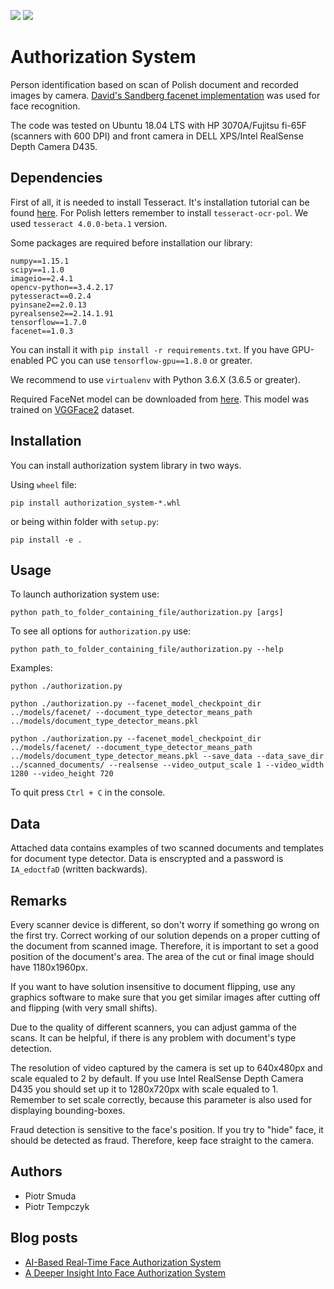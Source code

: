 ![](https://img.shields.io/badge/python-3.6-blue.svg)
![](https://img.shields.io/badge/code%20style-black-000000.svg)

# Authorization System

Person identification based on scan of Polish document and recorded images by camera. 
[David's Sandberg facenet implementation](https://github.com/davidsandberg/facenet) 
was used for face recognition.

The code was tested on Ubuntu 18.04 LTS with HP 3070A/Fujitsu fi-65F (scanners with 600 
DPI) and front camera in DELL XPS/Intel RealSense Depth Camera D435.

## Dependencies

First of all, it is needed to install Tesseract. It's installation tutorial can be found 
[here](https://www.pyimagesearch.com/2017/07/03/installing-tesseract-for-ocr/). For 
Polish letters remember to install `tesseract-ocr-pol`. We used `tesseract 4.0.0-beta.1`
version.

Some packages are required before installation our library:

```
numpy==1.15.1
scipy==1.1.0
imageio==2.4.1
opencv-python==3.4.2.17
pytesseract==0.2.4
pyinsane2==2.0.13
pyrealsense2==2.14.1.91
tensorflow==1.7.0
facenet==1.0.3
```

You can install it with `pip install -r requirements.txt`. If you have GPU-enabled PC 
you can use `tensorflow-gpu==1.8.0` or greater. 

We recommend to use `virtualenv` with Python 3.6.X (3.6.5 or greater).

Required FaceNet model can be downloaded from 
[here](https://drive.google.com/file/d/1EXPBSXwTaqrSC0OhUdXNmKSh9qJUQ55-/view).
This model was trained on [VGGFace2](https://www.robots.ox.ac.uk/~vgg/data/vgg_face2/)
dataset.

## Installation

You can install authorization system library in two ways.

Using `wheel` file:

```
pip install authorization_system-*.whl
```

or being within folder with `setup.py`:

```
pip install -e .
```

## Usage

To launch authorization system use:

```
python path_to_folder_containing_file/authorization.py [args]
```

To see all options for `authorization.py` use:

```
python path_to_folder_containing_file/authorization.py --help
```

Examples:

```
python ./authorization.py 
```

```
python ./authorization.py --facenet_model_checkpoint_dir ../models/facenet/ --document_type_detector_means_path ../models/document_type_detector_means.pkl
```

```
python ./authorization.py --facenet_model_checkpoint_dir ../models/facenet/ --document_type_detector_means_path ../models/document_type_detector_means.pkl --save_data --data_save_dir ../scanned_documents/ --realsense --video_output_scale 1 --video_width 1280 --video_height 720 
```

To quit press `Ctrl + C` in the console.

## Data

Attached data contains examples of two scanned documents and templates for document type
detector. Data is enscrypted and a password is `IA_edoctfaD` (written backwards).

## Remarks

Every scanner device is different, so don't worry if something go wrong on the first 
try. Correct working of our solution depends on a proper cutting of the document from 
scanned image. Therefore, it is important to set a good position of the document's area.
The area of the cut or final image should have 1180x1960px. 

If you want to have solution insensitive to document flipping, use any graphics software 
to make sure that you get similar images after cutting off and flipping (with very small 
shifts).

Due to the quality of different scanners, you can adjust gamma of the scans. It can be 
helpful, if there is any problem with document's type detection.

The resolution of video captured by the camera is set up to 640x480px and scale equaled 
to 2 by default. If you use Intel RealSense Depth Camera D435 you should set up it to 
1280x720px with scale equaled to 1. Remember to set scale correctly, because this 
parameter is also used for displaying bounding-boxes.

Fraud detection is sensitive to the face's position. If you try to "hide" face, it 
should be detected as fraud. Therefore, keep face straight to the camera.

## Authors

* Piotr Smuda
* Piotr Tempczyk

## Blog posts

* [AI-Based Real-Time Face Authorization System](https://blog.daftcode.pl/ai-based-real-time-face-authorization-system-d405a1c42caf)
* [A Deeper Insight Into Face Authorization System](https://medium.com/asap-report/a-deeper-insight-into-face-authorization-system-f3e8007aa7c6)
